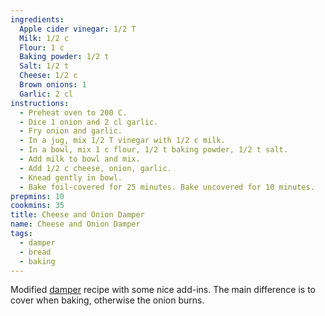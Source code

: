 ```yaml
---
ingredients:
  Apple cider vinegar: 1/2 T
  Milk: 1/2 c
  Flour: 1 c
  Baking powder: 1/2 t
  Salt: 1/2 t
  Cheese: 1/2 c
  Brown onions: 1
  Garlic: 2 cl
instructions:
  - Preheat oven to 200 C.
  - Dice 1 onion and 2 cl garlic.
  - Fry onion and garlic.
  - In a jug, mix 1/2 T vinegar with 1/2 c milk.
  - In a bowl, mix 1 c flour, 1/2 t baking powder, 1/2 t salt.
  - Add milk to bowl and mix.
  - Add 1/2 c cheese, onion, garlic.
  - Knead gently in bowl.
  - Bake foil-covered for 25 minutes. Bake uncovered for 10 minutes.
prepmins: 10
cookmins: 35
title: Cheese and Onion Damper
name: Cheese and Onion Damper
tags:
  - damper
  - bread
  - baking
---
```


Modified [damper](damper.html) recipe with some nice add-ins. The main difference is to cover when baking, otherwise the onion burns.
